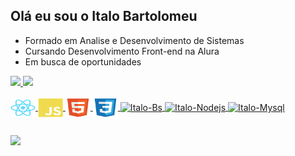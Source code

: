 ## Olá eu sou o Italo Bartolomeu

- Formado em Analise e Desenvolvimento de Sistemas
- Cursando Desenvolvimento Front-end na Alura
- Em busca de oportunidades

<div>
  <a href="https://beacons.ai/Italobgg">
  <img height="180em" src="https://github-readme-stats.vercel.app/api?username=Italobgg&show_icons=true&theme=dracula&include_all_commits=true&count_private=true"/>
  <img height="180em" src="https://github-readme-stats.vercel.app/api/top-langs/?username=Italobgg&layout=compact&langs_count=16&theme=dracula"/>
</div>

<div style="display: inline_block"><br>
  <img align="center" alt="Italo-React" height="30" width="40" src="https://raw.githubusercontent.com/devicons/devicon/master/icons/react/react-original.svg">
  <img align="center" alt="Italo-Js" height="30" width="40" src="https://raw.githubusercontent.com/devicons/devicon/master/icons/javascript/javascript-plain.svg">
  <img align="center" alt="Italo-HTML" height="30" width="40" src="https://raw.githubusercontent.com/devicons/devicon/master/icons/html5/html5-original.svg">
  <img align="center" alt="Italo-CSS" height="30" width="40" src="https://raw.githubusercontent.com/devicons/devicon/master/icons/css3/css3-original.svg">
  <img align="center" alt="Italo-Bs" height="30" width="40" src="https://cdn.jsdelivr.net/gh/devicons/devicon/icons/bootstrap/bootstrap-plain.svg">
  <img align="center" alt="Italo-Nodejs" height="30" width="40" src="https://cdn.jsdelivr.net/gh/devicons/devicon/icons/nodejs/nodejs-original.svg" />
  <img align="center" alt="Italo-Mysql" height="30" width="40" src="https://cdn.jsdelivr.net/gh/devicons/devicon/icons/mysql/mysql-original.svg" />

</div>
  
##
<div>
  <a href="https://www.linkedin.com/in/italo-bartolomeu/" target="_blank"><img src="https://img.shields.io/badge/-LinkedIn-%230077B5?style=for-the-badge&logo=linkedin&logoColor=white" target="_blank"></a>   
</div>
